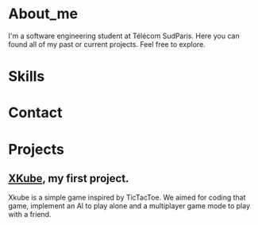 # About_me

I'm a software engineering student at Télécom SudParis. Here you can found all of my past or current projects. Feel free to explore.

# Skills

# Contact

# Projects 

## [XKube](https://github.com/EneVyctis/FirstYearProject), my first project. 
Xkube is a simple game inspired by TicTacToe. We aimed for coding that game, implement an AI to play alone and a multiplayer game mode to play with a friend.
